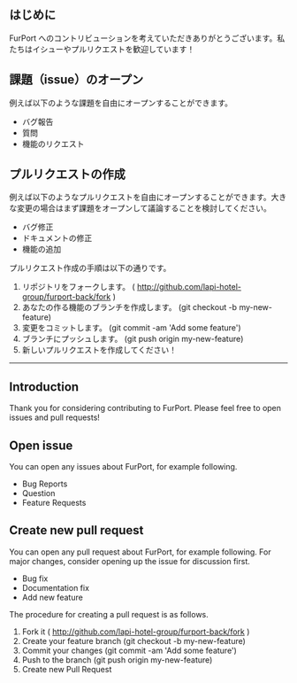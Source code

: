 ## はじめに

FurPort へのコントリビューションを考えていただきありがとうございます。私たちはイシューやプルリクエストを歓迎しています！

## 課題（issue）のオープン

例えば以下のような課題を自由にオープンすることができます。

- バグ報告
- 質問
- 機能のリクエスト

## プルリクエストの作成

例えば以下のようなプルリクエストを自由にオープンすることができます。大きな変更の場合はまず課題をオープンして議論することを検討してください。

- バグ修正
- ドキュメントの修正
- 機能の追加

プルリクエスト作成の手順は以下の通りです。

1. リポジトリをフォークします。 ( http://github.com/lapi-hotel-group/furport-back/fork )
2. あなたの作る機能のブランチを作成します。 (git checkout -b my-new-feature)
3. 変更をコミットします。 (git commit -am 'Add some feature')
4. ブランチにプッシュします。 (git push origin my-new-feature)
5. 新しいプルリクエストを作成してください！

---

## Introduction

Thank you for considering contributing to FurPort. Please feel free to open issues and pull requests!

## Open issue

You can open any issues about FurPort, for example following.

- Bug Reports
- Question
- Feature Requests

## Create new pull request

You can open any pull request about FurPort, for example following. For major changes, consider opening up the issue for discussion first.

- Bug fix
- Documentation fix
- Add new feature

The procedure for creating a pull request is as follows.

1. Fork it ( http://github.com/lapi-hotel-group/furport-back/fork )
2. Create your feature branch (git checkout -b my-new-feature)
3. Commit your changes (git commit -am 'Add some feature')
4. Push to the branch (git push origin my-new-feature)
5. Create new Pull Request
